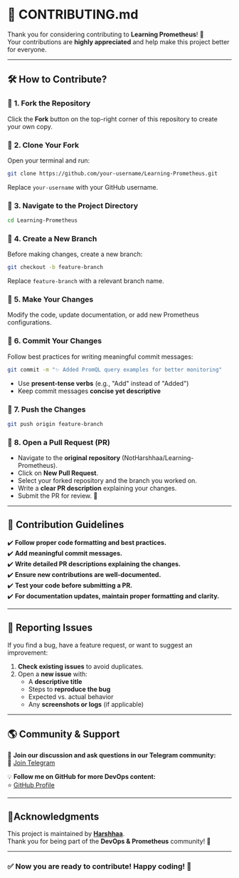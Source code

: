 # 📜 **CONTRIBUTING.md**  

Thank you for considering contributing to **Learning Prometheus**! 🚀  
Your contributions are **highly appreciated** and help make this project better for everyone.  

---

## 🛠 **How to Contribute?**  

### 📌 **1. Fork the Repository**  

Click the **Fork** button on the top-right corner of this repository to create your own copy.  

### 📌 **2. Clone Your Fork**  

Open your terminal and run:  

```bash
git clone https://github.com/your-username/Learning-Prometheus.git
```

Replace `your-username` with your GitHub username.  

### 📌 **3. Navigate to the Project Directory**  

```bash
cd Learning-Prometheus
```

### 📌 **4. Create a New Branch**  

Before making changes, create a new branch:  

```bash
git checkout -b feature-branch
```

Replace `feature-branch` with a relevant branch name.  

### 📌 **5. Make Your Changes**  

Modify the code, update documentation, or add new Prometheus configurations.  

### 📌 **6. Commit Your Changes**  

Follow best practices for writing meaningful commit messages:  

```bash
git commit -m "✨ Added PromQL query examples for better monitoring"
```

- Use **present-tense verbs** (e.g., "Add" instead of "Added")  
- Keep commit messages **concise yet descriptive**  

### 📌 **7. Push the Changes**  

```bash
git push origin feature-branch
```

### 📌 **8. Open a Pull Request (PR)**  

- Navigate to the **original repository** (NotHarshhaa/Learning-Prometheus).  
- Click on **New Pull Request**.  
- Select your forked repository and the branch you worked on.  
- Write a **clear PR description** explaining your changes.  
- Submit the PR for review. 🎉  

---

## 📝 **Contribution Guidelines**

✔️ **Follow proper code formatting and best practices.**  
✔️ **Add meaningful commit messages.**  
✔️ **Write detailed PR descriptions explaining the changes.**  
✔️ **Ensure new contributions are well-documented.**  
✔️ **Test your code before submitting a PR.**  
✔️ **For documentation updates, maintain proper formatting and clarity.**  

---

## 🐞 **Reporting Issues**  

If you find a bug, have a feature request, or want to suggest an improvement:  

1. **Check existing issues** to avoid duplicates.  
2. Open a **new issue** with:  
   - A **descriptive title**  
   - Steps to **reproduce the bug**  
   - Expected vs. actual behavior  
   - Any **screenshots or logs** (if applicable)  

---

## 🌎 **Community & Support**  

👥 **Join our discussion and ask questions in our Telegram community:**  
📢 [Join Telegram](https://t.me/prodevopsguy)  

💡 **Follow me on GitHub for more DevOps content:**  
⭐ [GitHub Profile](https://github.com/NotHarshhaa)  

---

## 🙌**Acknowledgments**  

This project is maintained by **[Harshhaa](https://github.com/NotHarshhaa)**.  
Thank you for being part of the **DevOps & Prometheus** community! 💙  

---

### ✅ **Now you are ready to contribute! Happy coding! 🚀**  
